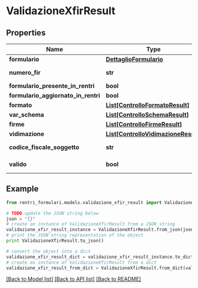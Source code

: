 # ValidazioneXfirResult


## Properties
Name | Type | Description | Notes
------------ | ------------- | ------------- | -------------
**formulario** | [**DettaglioFormulario**](DettaglioFormulario.md) |  | [optional] 
**numero_fir** | **str** |  | [optional] [readonly] 
**formulario_presente_in_rentri** | **bool** |  | [optional] 
**formulario_aggiornato_in_rentri** | **bool** |  | [optional] 
**formato** | [**List[ControlloFormatoResult]**](ControlloFormatoResult.md) |  | [optional] 
**var_schema** | [**List[ControlloSchemaResult]**](ControlloSchemaResult.md) |  | [optional] 
**firme** | [**List[ControlloFirmeResult]**](ControlloFirmeResult.md) |  | [optional] 
**vidimazione** | [**List[ControlloVidimazioneResult]**](ControlloVidimazioneResult.md) |  | [optional] 
**codice_fiscale_soggetto** | **str** |  | [optional] [readonly] 
**valido** | **bool** |  | [optional] [readonly] 

## Example

```python
from rentri_formulari.models.validazione_xfir_result import ValidazioneXfirResult

# TODO update the JSON string below
json = "{}"
# create an instance of ValidazioneXfirResult from a JSON string
validazione_xfir_result_instance = ValidazioneXfirResult.from_json(json)
# print the JSON string representation of the object
print ValidazioneXfirResult.to_json()

# convert the object into a dict
validazione_xfir_result_dict = validazione_xfir_result_instance.to_dict()
# create an instance of ValidazioneXfirResult from a dict
validazione_xfir_result_from_dict = ValidazioneXfirResult.from_dict(validazione_xfir_result_dict)
```
[[Back to Model list]](../README.md#documentation-for-models) [[Back to API list]](../README.md#documentation-for-api-endpoints) [[Back to README]](../README.md)


